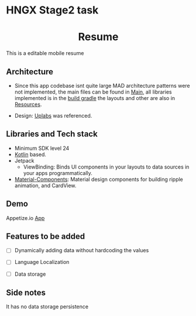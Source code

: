 
# HNGX Stage2 task
<h1 align="center">Resume</h1>
  This is a editable mobile resume
  
  ## Architecture
  - Since this app codebase isnt quite large MAD architecture patterns were not implemented, the main files can be found in [Main](https://github.com/J-cart/HNGX_2/tree/master/app/src/main/java/com/tutorials/hngx1), all libraries implemented is in the [build gradle](https://github.com/J-cart/HNGX_2/blob/master/app/build.gradle)
            the layouts and other are also in [Resources](https://github.com/J-cart/HNGX_2/tree/master/app/src/main/res).
            
 - Design: [Uplabs](https://www.uplabs.com/posts/resume-mobile-ios-app-design) was referenced.
  
## Libraries and Tech stack
- Minimum SDK level 24
- [Kotlin](https://kotlinlang.org/) based.
- Jetpack
  - ViewBinding: Binds UI components in your layouts to data sources in your apps programmatically.
- [Material-Components](https://github.com/material-components/material-components-android): Material design components for building ripple animation, and CardView.

## Demo
Appetize.io [App](https://appetize.io/app/arhwy2vjskv6wbl5qvlbimkhha?device=pixel4&osVersion=11.0&scale=75)


## Features to be added
- [ ] Dynamically adding data without hardcoding the values
- [ ] Language Localization
- [ ] Data storage 


## Side notes
It has no data storage persistence 
